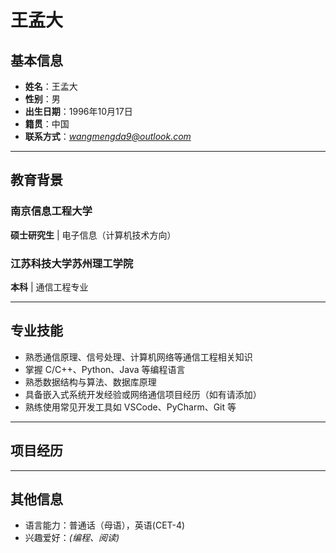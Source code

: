 # 王孟大

## 基本信息

- **姓名**：王孟大  
- **性别**：男  
- **出生日期**：1996年10月17日  
- **籍贯**：中国  
- **联系方式**：*wangmengda9@outlook.com*  

---

## 教育背景

### 南京信息工程大学  
**硕士研究生** | 电子信息（计算机技术方向）  

### 江苏科技大学苏州理工学院  
**本科** | 通信工程专业  


---

## 专业技能

- 熟悉通信原理、信号处理、计算机网络等通信工程相关知识  
- 掌握 C/C++、Python、Java 等编程语言  
- 熟悉数据结构与算法、数据库原理  
- 具备嵌入式系统开发经验或网络通信项目经历（如有请添加）  
- 熟练使用常见开发工具如 VSCode、PyCharm、Git 等  

---

## 项目经历



---

## 其他信息

- 语言能力：普通话（母语），英语(CET-4)  
- 兴趣爱好：*(编程、阅读)*

